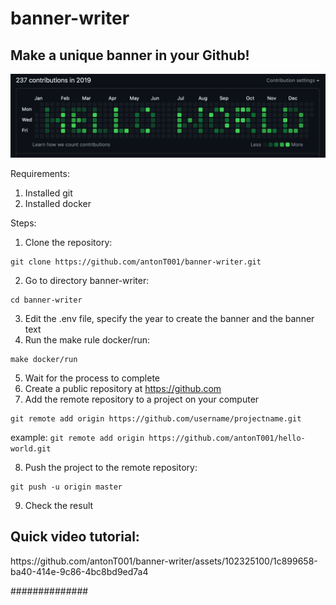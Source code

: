 # banner-writer

<h2>
    Make a unique banner in your Github!
</h2> 
<p align="center">
    <img src="hello-world.jpg"/>
</p>

Requirements:
1. Installed git
2. Installed docker

Steps:
1. Clone the repository:
```
git clone https://github.com/antonT001/banner-writer.git
```
2. Go to directory banner-writer:
```
cd banner-writer
```
3. Edit the .env file, specify the year to create the banner and the banner text
4. Run the make rule docker/run:
```
make docker/run
```
5. Wait for the process to complete
6. Create a public repository at https://github.com
7. Add the remote repository to a project on your computer
```
git remote add origin https://github.com/username/projectname.git
```
example: ```git remote add origin https://github.com/antonT001/hello-world.git```

8. Push the project to the remote repository:
```
git push -u origin master
```
9. Check the result

<h2>
    Quick video tutorial:
</h2> 
https://github.com/antonT001/banner-writer/assets/102325100/1c899658-ba40-414e-9c86-4bc8bd9ed7a4








##############
